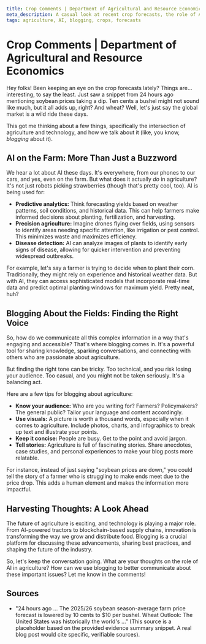 ```yaml
title: Crop Comments | Department of Agricultural and Resource Economics
meta_description: A casual look at recent crop forecasts, the role of AI in agriculture, and some thoughts on blogging about it all.
tags: agriculture, AI, blogging, crops, forecasts
```

# Crop Comments | Department of Agricultural and Resource Economics

Hey folks!  Been keeping an eye on the crop forecasts lately? Things are… interesting, to say the least.  Just saw a snippet from 24 hours ago mentioning soybean prices taking a dip. Ten cents a bushel might not sound like much, but it all adds up, right? And wheat? Well, let's just say the global market is a wild ride these days.

This got me thinking about a few things, specifically the intersection of agriculture and technology, and how we talk about it (like, you know, *blogging* about it).

## AI on the Farm: More Than Just a Buzzword

We hear a lot about AI these days.  It's everywhere, from our phones to our cars, and yes, even on the farm.  But what does it actually *do* in agriculture?  It's not just robots picking strawberries (though that's pretty cool, too).  AI is being used for:

* **Predictive analytics:** Think forecasting yields based on weather patterns, soil conditions, and historical data.  This can help farmers make informed decisions about planting, fertilization, and harvesting.
* **Precision agriculture:**  Imagine drones flying over fields, using sensors to identify areas needing specific attention, like irrigation or pest control.  This minimizes waste and maximizes efficiency.
* **Disease detection:** AI can analyze images of plants to identify early signs of disease, allowing for quicker intervention and preventing widespread outbreaks.

For example, let's say a farmer is trying to decide when to plant their corn.  Traditionally, they might rely on experience and historical weather data.  But with AI, they can access sophisticated models that incorporate real-time data and predict optimal planting windows for maximum yield. Pretty neat, huh?

## Blogging About the Fields: Finding the Right Voice

So, how do we communicate all this complex information in a way that's engaging and accessible?  That's where blogging comes in.  It's a powerful tool for sharing knowledge, sparking conversations, and connecting with others who are passionate about agriculture.

But finding the right tone can be tricky.  Too technical, and you risk losing your audience. Too casual, and you might not be taken seriously.  It's a balancing act.

Here are a few tips for blogging about agriculture:

* **Know your audience:** Who are you writing for?  Farmers?  Policymakers?  The general public?  Tailor your language and content accordingly.
* **Use visuals:**  A picture is worth a thousand words, especially when it comes to agriculture.  Include photos, charts, and infographics to break up text and illustrate your points.
* **Keep it concise:**  People are busy. Get to the point and avoid jargon.
* **Tell stories:**  Agriculture is full of fascinating stories.  Share anecdotes, case studies, and personal experiences to make your blog posts more relatable.

For instance, instead of just saying "soybean prices are down," you could tell the story of a farmer who is struggling to make ends meet due to the price drop.  This adds a human element and makes the information more impactful.


## Harvesting Thoughts: A Look Ahead

The future of agriculture is exciting, and technology is playing a major role.  From AI-powered tractors to blockchain-based supply chains, innovation is transforming the way we grow and distribute food.  Blogging is a crucial platform for discussing these advancements, sharing best practices, and shaping the future of the industry.

So, let's keep the conversation going.  What are your thoughts on the role of AI in agriculture?  How can we use blogging to better communicate about these important issues? Let me know in the comments!


## Sources

* "24 hours ago ... The 2025/26 soybean season-average farm price forecast is lowered by 10 cents to $10 per bushel. Wheat Outlook: The United States was historically the world's ..." (This source is a placeholder based on the provided evidence summary snippet.  A real blog post would cite specific, verifiable sources).
```